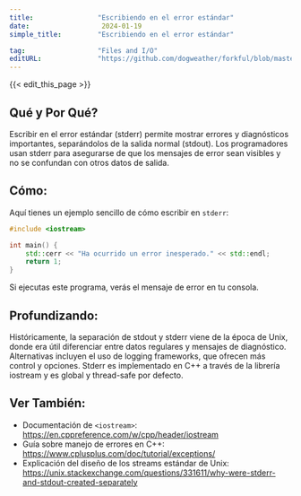 ```yaml
---
title:                "Escribiendo en el error estándar"
date:                  2024-01-19
simple_title:         "Escribiendo en el error estándar"

tag:                  "Files and I/O"
editURL:              "https://github.com/dogweather/forkful/blob/master/content/es/cpp/writing-to-standard-error.md"
---
```


{{< edit_this_page >}}

## Qué y Por Qué?
Escribir en el error estándar (stderr) permite mostrar errores y diagnósticos importantes, separándolos de la salida normal (stdout). Los programadores usan stderr para asegurarse de que los mensajes de error sean visibles y no se confundan con otros datos de salida.

## Cómo:
Aquí tienes un ejemplo sencillo de cómo escribir en `stderr`:

```C++
#include <iostream>

int main() {
    std::cerr << "Ha ocurrido un error inesperado." << std::endl;
    return 1;
}
```

Si ejecutas este programa, verás el mensaje de error en tu consola.

## Profundizando:
Históricamente, la separación de stdout y stderr viene de la época de Unix, donde era útil diferenciar entre datos regulares y mensajes de diagnóstico. Alternativas incluyen el uso de logging frameworks, que ofrecen más control y opciones. Stderr es implementado en C++ a través de la librería iostream y es global y thread-safe por defecto.

## Ver También:
- Documentación de `<iostream>`: https://en.cppreference.com/w/cpp/header/iostream
- Guía sobre manejo de errores en C++: https://www.cplusplus.com/doc/tutorial/exceptions/
- Explicación del diseño de los streams estándar de Unix: https://unix.stackexchange.com/questions/331611/why-were-stderr-and-stdout-created-separately
